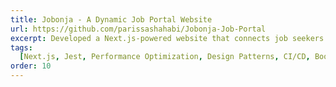 ```yaml
---
title: Jobonja - A Dynamic Job Portal Website
url: https://github.com/parissashahabi/Jobonja-Job-Portal
excerpt: Developed a Next.js-powered website that connects job seekers and employers, implementing design patterns, unit tests, CI/CD, and frontend optimization techniques for enhanced performance as part of the Object-Oriented Design course project.
tags:
  [Next.js, Jest, Performance Optimization, Design Patterns, CI/CD, Bootstrap]
order: 10
---
```

